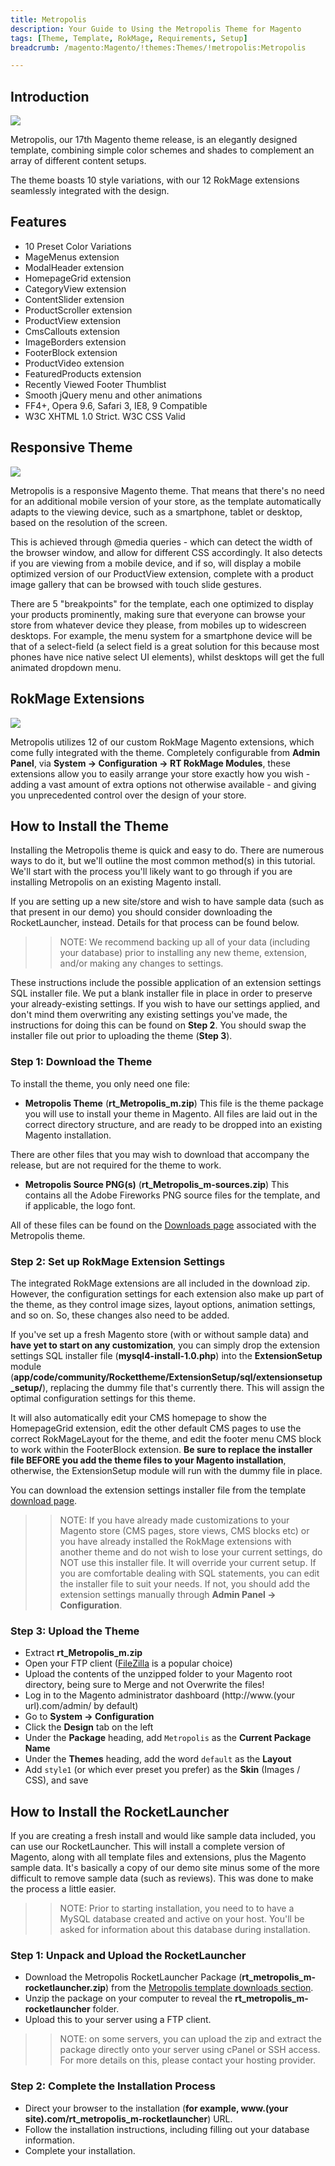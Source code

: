 ```yaml
---
title: Metropolis
description: Your Guide to Using the Metropolis Theme for Magento
tags: [Theme, Template, RokMage, Requirements, Setup]
breadcrumb: /magento:Magento/!themes:Themes/!metropolis:Metropolis

---
```


Introduction
-----

![][theme]

Metropolis, our 17th Magento theme release, is an elegantly designed template, combining simple color schemes and shades to complement an array of different content setups.

The theme boasts 10 style variations, with our 12 RokMage extensions seamlessly integrated with the design.

Features
-----

* 10 Preset Color Variations
* MageMenus extension
* ModalHeader extension
* HomepageGrid extension
* CategoryView extension
* ContentSlider extension
* ProductScroller extension
* ProductView extension
* CmsCallouts extension
* ImageBorders extension
* FooterBlock extension
* ProductVideo extension
* FeaturedProducts extension
* Recently Viewed Footer Thumblist
* Smooth jQuery menu and other animations
* FF4+, Opera 9.6, Safari 3, IE8, 9 Compatible
* W3C XHTML 1.0 Strict. W3C CSS Valid

Responsive Theme
-----

![][responsive]

Metropolis is a responsive Magento theme. That means that there's no need for an additional mobile version of your store, as the template automatically adapts to the viewing device, such as a smartphone, tablet or desktop, based on the resolution of the screen.

This is achieved through @media queries - which can detect the width of the browser window, and allow for different CSS accordingly. It also detects if you are viewing from a mobile device, and if so, will display a mobile optimized version of our ProductView extension, complete with a product image gallery that can be browsed with touch slide gestures.

There are 5 "breakpoints" for the template, each one optimized to display your products prominently, making sure that everyone can browse your store from whatever device they please, from mobiles up to widescreen desktops. For example, the menu system for a smartphone device will be that of a select-field (a select field is a great solution for this because most phones have nice native select UI elements), whilst desktops will get the full animated dropdown menu.

RokMage Extensions
-----

![][rokmagelayout]

Metropolis utilizes 12 of our custom RokMage Magento extensions, which come fully integrated with the theme. Completely configurable from **Admin Panel**, via **System -> Configuration -> RT RokMage Modules**, these extensions allow you to easily arrange your store exactly how you wish - adding a vast amount of extra options not otherwise available - and giving you unprecedented control over the design of your store.

How to Install the Theme
-----

Installing the Metropolis theme is quick and easy to do. There are numerous ways to do it, but we'll outline the most common method(s) in this tutorial. We'll start with the process you'll likely want to go through if you are installing Metropolis on an existing Magento install.

If you are setting up a new site/store and wish to have sample data (such as that present in our demo) you should consider downloading the RocketLauncher, instead. Details for that process can be found below.

>> NOTE: We recommend backing up all of your data (including your database) prior to installing any new theme, extension, and/or making any changes to settings.

These instructions include the possible application of an extension settings SQL installer file. We put a blank installer file in place in order to preserve your already-existing settings. If you wish to have our settings applied, and don't mind them overwriting any existing settings you've made, the instructions for doing this can be found on **Step 2**. You should swap the installer file out prior to uploading the theme (**Step 3**).

### Step 1: Download the Theme

To install the theme, you only need one file:

* **Metropolis Theme** (**rt_Metropolis_m.zip**) This file is the theme package you will use to install your theme in Magento. All files are laid out in the correct directory structure, and are ready to be dropped into an existing Magento installation.

There are other files that you may wish to download that accompany the release, but are not required for the theme to work.

* **Metropolis Source PNG(s)** (**rt_Metropolis_m-sources.zip**) This contains all the Adobe Fireworks PNG source files for the template, and if applicable, the logo font.

All of these files can be found on the [Downloads page][download] associated with the Metropolis theme.

### Step 2: Set up RokMage Extension Settings

The integrated RokMage extensions are all included in the download zip. However, the configuration settings for each extension also make up part of the theme, as they control image sizes, layout options, animation settings, and so on. So, these changes also need to be added. 

If you've set up a fresh Magento store (with or without sample data) and **have yet to start on any customization**, you can simply drop the extension settings SQL installer file (**mysql4-install-1.0.php**) into the **ExtensionSetup** module (**app/code/community/Rockettheme/ExtensionSetup/sql/extensionsetup_setup/**), replacing the dummy file that's currently there. This will assign the optimal configuration settings for this theme.

It will also automatically edit your CMS homepage to show the HomepageGrid extension, edit the other default CMS pages to use the correct RokMageLayout for the theme, and edit the footer menu CMS block to work within the FooterBlock extension. **Be sure to replace the installer file BEFORE you add the theme files to your Magento installation**, otherwise, the ExtensionSetup module will run with the dummy file in place.

You can download the extension settings installer file from the template [download page][download].

>> NOTE: If you have already made customizations to your Magento store (CMS pages, store views, CMS blocks etc) or you have already installed the RokMage extensions with another theme and do not wish to lose your current settings, do NOT use this installer file. It will override your current setup. If you are comfortable dealing with SQL statements, you can edit the installer file to suit your needs. If not, you should add the extension settings manually through **Admin Panel -> Configuration**.

### Step 3: Upload the Theme

* Extract **rt_Metropolis_m.zip**
* Open your FTP client ([FileZilla][filezilla] is a popular choice)
* Upload the contents of the unzipped folder to your Magento root directory, being sure to Merge and not Overwrite the files!
* Log in to the Magento administrator dashboard (http://www.(your url).com/admin/ by default)
* Go to **System -> Configuration**
* Click the **Design** tab on the left
* Under the **Package** heading, add `Metropolis` as the **Current Package Name**
* Under the **Themes** heading, add the word `default` as the **Layout**
* Add `style1` (or which ever preset you prefer) as the **Skin** (Images / CSS), and save

How to Install the RocketLauncher
-----

If you are creating a fresh install and would like sample data included, you can use our RocketLauncher. This will install a complete version of Magento, along with all template files and extensions, plus the Magento sample data. It's basically a copy of our demo site minus some of the more difficult to remove sample data (such as reviews). This was done to make the process a little easier.

>> NOTE: Prior to starting installation, you need to to have a MySQL database created and active on your host. You'll be asked for information about this database during installation.

### Step 1: Unpack and Upload the RocketLauncher

* Download the Metropolis RocketLauncher Package (**rt_metropolis_m-rocketlauncher.zip**) from the [Metropolis template downloads section][download].
* Unzip the package on your computer to reveal the **rt_metropolis_m-rocketlauncher** folder.
* Upload this to your server using a FTP client.

>> NOTE: on some servers, you can upload the zip and extract the package directly onto your server using cPanel or SSH access. For more details on this, please contact your hosting provider.

### Step 2: Complete the Installation Process

* Direct your browser to the installation (**for example, www.(your site).com/rt_metropolis_m-rocketlauncher**) URL.
* Follow the installation instructions, including filling out your database information.
* Complete your installation.

[theme]: assets/metropolis.jpeg
[rokmagelayout]: assets/RokMageLayout.jpg
[responsive]: assets/MainResponsive.jpg
[download]: http://www.rockettheme.com/magento-downloads?id=3522%3Ametropolis
[filezilla]: https://filezilla-project.org/download.php